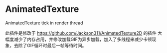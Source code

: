 # AnimatedTexture
AnimatedTexture tick in render thread

此插件是修改于 https://github.com/Jackson311/AnimatedTexture2D 的插件
大幅度减少了内存占用，并修改加载GIF为异步加载，加入了多线程来减少卡顿现象，去除了GIF循环时最后一帧等待时间。
